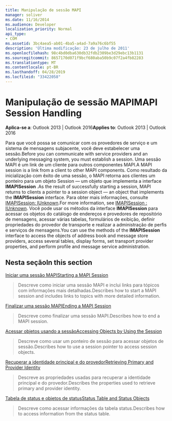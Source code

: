 ```yaml
---
title: Manipulação de sessão MAPI
manager: soliver
ms.date: 11/16/2014
ms.audience: Developer
localization_priority: Normal
api_type:
- COM
ms.assetid: 3bc4aea5-ab01-4ba5-a4ad-7a9a76c6bf55
description: 'Última modificação: 23 de julho de 2011'
ms.openlocfilehash: 98c4bd0dba630db32fdb2309be3d29ebc13b1131
ms.sourcegitcommit: 8657170d071f9bcf680aba50b9c07f2a4fb82283
ms.translationtype: MT
ms.contentlocale: pt-BR
ms.lasthandoff: 04/28/2019
ms.locfileid: "33422058"
---
```

# <a name="mapi-session-handling"></a><span data-ttu-id="ca7a0-103">Manipulação de sessão MAPI</span><span class="sxs-lookup"><span data-stu-id="ca7a0-103">MAPI Session Handling</span></span>

  
  
<span data-ttu-id="ca7a0-104">**Aplica-se a**: Outlook 2013 | Outlook 2016</span><span class="sxs-lookup"><span data-stu-id="ca7a0-104">**Applies to**: Outlook 2013 | Outlook 2016</span></span> 
  
<span data-ttu-id="ca7a0-105">Para que você possa se comunicar com os provedores de serviço e um sistema de mensagens subjacente, você deve estabelecer uma sessão.</span><span class="sxs-lookup"><span data-stu-id="ca7a0-105">Before you can communicate with service providers and an underlying messaging system, you must establish a session.</span></span> <span data-ttu-id="ca7a0-106">Uma sessão MAPI é um link de um cliente para outros componentes MAPI.</span><span class="sxs-lookup"><span data-stu-id="ca7a0-106">A MAPI session is a link from a client to other MAPI components.</span></span> <span data-ttu-id="ca7a0-107">Como resultado da inicialização com êxito de uma sessão, o MAPI retorna aos clientes um ponteiro para um objeto Session — um objeto que implementa a interface **IMAPISession** .</span><span class="sxs-lookup"><span data-stu-id="ca7a0-107">As the result of successfully starting a session, MAPI returns to clients a pointer to a session object — an object that implements the **IMAPISession** interface.</span></span> <span data-ttu-id="ca7a0-108">Para obter mais informações, consulte [IMAPISession: IUnknown](imapisessioniunknown.md).</span><span class="sxs-lookup"><span data-stu-id="ca7a0-108">For more information, see [IMAPISession : IUnknown](imapisessioniunknown.md).</span></span> <span data-ttu-id="ca7a0-109">Você pode usar os métodos da interface **IMAPISession** para acessar os objetos do catálogo de endereços e provedores de repositório de mensagens, acessar várias tabelas, formulários de exibição, definir propriedades do provedor de transporte e realizar a administração de perfis e serviços de mensagens.</span><span class="sxs-lookup"><span data-stu-id="ca7a0-109">You can use the methods of the **IMAPISession** interface to access the objects of address book and message store providers, access several tables, display forms, set transport provider properties, and perform profile and message service administration.</span></span> 
  
## <a name="in-this-section"></a><span data-ttu-id="ca7a0-110">Nesta seção</span><span class="sxs-lookup"><span data-stu-id="ca7a0-110">In this section</span></span>

[<span data-ttu-id="ca7a0-111">Iniciar uma sessão MAPI</span><span class="sxs-lookup"><span data-stu-id="ca7a0-111">Starting a MAPI Session</span></span>](starting-a-mapi-session.md)
  
> <span data-ttu-id="ca7a0-112">Descreve como iniciar uma sessão MAPI e inclui links para tópicos com informações mais detalhadas.</span><span class="sxs-lookup"><span data-stu-id="ca7a0-112">Describes how to start a MAPI session and includes links to topics with more detailed information.</span></span>
    
[<span data-ttu-id="ca7a0-113">Finalizar uma sessão MAPI</span><span class="sxs-lookup"><span data-stu-id="ca7a0-113">Ending a MAPI Session</span></span>](ending-a-mapi-session.md)
  
> <span data-ttu-id="ca7a0-114">Descreve como finalizar uma sessão MAPI.</span><span class="sxs-lookup"><span data-stu-id="ca7a0-114">Describes how to end a MAPI session.</span></span>
    
[<span data-ttu-id="ca7a0-115">Acessar objetos usando a sessão</span><span class="sxs-lookup"><span data-stu-id="ca7a0-115">Accessing Objects by Using the Session</span></span>](accessing-objects-by-using-the-session.md)
  
> <span data-ttu-id="ca7a0-116">Descreve como usar um ponteiro de sessão para acessar objetos de sessão.</span><span class="sxs-lookup"><span data-stu-id="ca7a0-116">Describes how to use a session pointer to access session objects.</span></span>
    
[<span data-ttu-id="ca7a0-117">Recuperar a identidade principal e do provedor</span><span class="sxs-lookup"><span data-stu-id="ca7a0-117">Retrieving Primary and Provider Identity</span></span>](retrieving-primary-and-provider-identity.md)
  
> <span data-ttu-id="ca7a0-118">Descreve as propriedades usadas para recuperar a identidade principal e do provedor.</span><span class="sxs-lookup"><span data-stu-id="ca7a0-118">Describes the properties used to retrieve primary and provider identity.</span></span>
    
[<span data-ttu-id="ca7a0-119">Tabela de status e objetos de status</span><span class="sxs-lookup"><span data-stu-id="ca7a0-119">Status Table and Status Objects</span></span>](status-table-and-status-objects.md)
  
> <span data-ttu-id="ca7a0-120">Descreve como acessar informações da tabela status.</span><span class="sxs-lookup"><span data-stu-id="ca7a0-120">Describes how to access information from the status table.</span></span>
    

